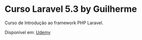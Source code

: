 # Curso Laravel 5.3 by Guilherme

Curso de Introdução ao framework PHP Laravel.

Disponível em: [Udemy](https://www.udemy.com/course/introducao-ao-laravel-53)